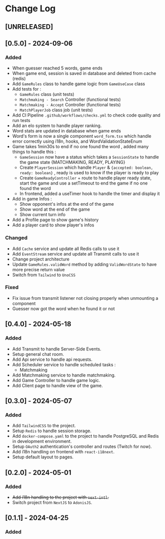 # Change Log

## [UNRELEASED]

## [0.5.0] - 2024-09-06

### Added
- When guesser reached 5 words, game ends
- When game end, session is saved in database and deleted from cache (redis)
- Add `GameRules` class to handle game logic from `GameUseCase` class
- Add tests for :
  - `GameRules` class (unit tests)
  - `Matchmaking - Search` Controller (functional tests)
  - `Matchmaking - Accept` Controller (functional tests)
  - `MatchPlayerJob` class job (unit tests)
- Add CI Pipeline `.github/workflows/checks.yml` to check code quality and run tests
- Add an elo system to handle player ranking.
- Word stats are updated in database when game ends
- Word's form is now a single component `word_form.tsx` which handle error correctly using i18n, hooks, and WordValidationStateEnum
- Game takes 1min30s to end if no one found the word , added many things to handle this :
  - `GameSession` now have a status which takes a `SessionState` to handle the game state {MATCHMAKING, READY, PLAYING}
  - Create `PlayerSession` which handle `Player` & `{accepted: boolean, ready: boolean}` , ready is used to know if the player is ready to play
  - Create `GameReadyController` + route to handle player ready state, start the game and use a setTimeout to end the game if no one found the word
  - In frontend, added a useTimer hook to handle the timer and display it
- Add in game Infos :
  - Show opponent's infos at the end of the game
  - Show word at the end of the game
  - Show current turn info
- Add a Profile page to show game's history
- Add a player card to show player's infos

### Changed
- Add `Cache` service and update all Redis calls to use it
- Add `EventStream` service and update all Transmit calls to use it
- Change project architecture
- Update `GameRules.validWord` method by adding `ValidWordState` to have more precise return value
- Switch from `Tailwind` to `UnoCSS`

### Fixed
- Fix issue from transmit listener not closing properly when unmounting a component
- Guesser now got the word when he found it or not

## [0.4.0] - 2024-05-18

### Added
- Add Transmit to handle Server-Side Events.
- Setup general chat room.
- Add Api service to handle api requests.
- Add Scheduler service to handle scheduled tasks :
  - Matchmaking
- Add Matchmaking service to handle matchmaking.
- Add Game Controller to handle game logic.
- Add Client page to handle view of the game.

## [0.3.0] - 2024-05-07

### Added

- Add `TailwindCSS` to the project.
- Setup `Redis` to handle session storage.
- Add `docker-compose.yaml` to the project to handle PostgreSQL and Redis in development environment.
- Setup `OAuth2` authentication's controller and routes (Twitch for now).
- Add i18n handling on frontend with `react-i18next`.
- Setup default layout to pages.

## [0.2.0] - 2024-05-01

### Added

- ~~Add i18n handling to the project with `next-intl`.~~
- Switch project from `NextJS` to `AdonisJS`.

## [0.1.1] - 2024-04-25

### Added
